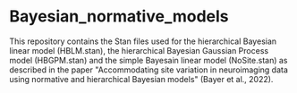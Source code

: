# Bayesian_normative_models

This repository contains the Stan files used for the hierarchical Bayesian linear model (HBLM.stan), the hierarchical Bayesian Gaussian Process model (HBGPM.stan) and the simple Bayesain linear model (NoSite.stan) as described in the paper "Accommodating site variation in neuroimaging data using normative and hierarchical Bayesian models" (Bayer et al., 2022).

